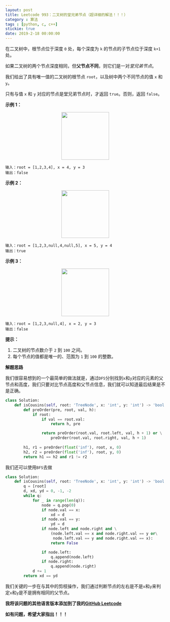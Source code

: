 ```yaml
---
layout: post
title: Leetcode 993：二叉树的堂兄弟节点（超详细的解法！！！）
category : 算法
tags : [python, c, c++]
stickie: true
date: 2019-2-18 00:00:00
---
```


在二叉树中，根节点位于深度 `0` 处，每个深度为 `k` 的节点的子节点位于深度 `k+1` 处。

如果二叉树的两个节点深度相同，但**父节点不同**，则它们是一对*堂兄弟节点*。

我们给出了具有唯一值的二叉树的根节点 `root`，以及树中两个不同节点的值 `x` 和 `y`。

只有与值 `x` 和 `y` 对应的节点是堂兄弟节点时，才返回 `true`。否则，返回 `false`。

 

**示例 1：**

<center class="half">
    <img src="https://assets.leetcode.com/uploads/2019/02/12/q1248-01.png" width="150">
</center>

```
输入：root = [1,2,3,4], x = 4, y = 3
输出：false
```

**示例 2：**

<center class="half">
    <img src="https://assets.leetcode.com/uploads/2019/02/12/q1248-02.png" width="150">
</center>

```
输入：root = [1,2,3,null,4,null,5], x = 5, y = 4
输出：true
```

**示例 3：**

<center class="half">
    <img src="https://assets.leetcode.com/uploads/2019/02/13/q1248-03.png" width="150">
</center>

```
输入：root = [1,2,3,null,4], x = 2, y = 3
输出：false
```

 

**提示：**

1. 二叉树的节点数介于 `2` 到 `100` 之间。
2. 每个节点的值都是唯一的、范围为 `1` 到 `100` 的整数。

**解题思路**

我们很容易想到的一个最简单的做法就是，通过`DFS`分别找到`x`和`y`对应的元素的父节点和高度，我们只要对比节点高度和父节点信息，我们就可以知道最后结果是不是正确。

```python
class Solution:
    def isCousins(self, root: 'TreeNode', x: 'int', y: 'int') -> 'bool':
        def preOrder(pre, root, val, h):
            if root:
                if val == root.val:
                    return h, pre

                return preOrder(root.val, root.left, val, h + 1) or \
                    preOrder(root.val, root.right, val, h + 1)
                
        h1, r1 = preOrder(float('inf'), root, x, 0)
        h2, r2 = preOrder(float('inf'), root, y, 0)
        return h1 == h2 and r1 != r2
```

我们还可以使用`BFS`去做

```python
class Solution:
    def isCousins(self, root: 'TreeNode', x: 'int', y: 'int') -> 'bool':
        q = [root]
        d, xd, yd = 0, -1, -2
        while q:
            for _ in range(len(q)):
                node = q.pop(0)
                if node.val == x:
                    xd = d
                if node.val == y:
                    yd = d
                if node.left and node.right and \
                    (node.left.val == x and node.right.val == y or\
                     node.left.val == y and node.right.val == x):
                    return False

                if node.left:
                    q.append(node.left)
                if node.right:
                    q.append(node.right)
            d += 1
        return xd == yd
```

我们关键的一步在与其中的剪枝操作，我们通过判断节点的左右是不是`x`和`y`来判定`x`和`y`是不是拥有相同的父节点。

**我将该问题的其他语言版本添加到了我的[GitHub Leetcode](https://github.com/luliyucoordinate/Leetcode)**

**如有问题，希望大家指出！！！**
